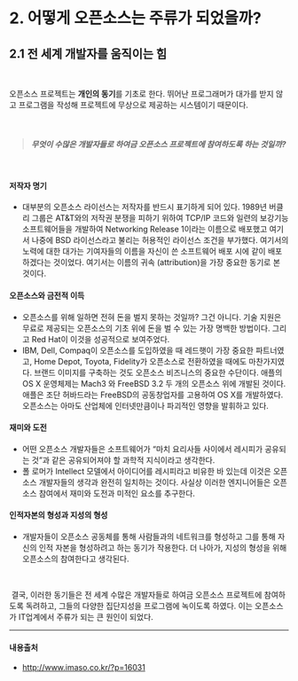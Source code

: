 # 2. 어떻게 오픈소스는 주류가 되었을까?
## 2.1 전 세계 개발자를 움직이는 힘

<br>

오픈소스 프로젝트는 **개인의 동기**를 기초로 한다. 뛰어난 프로그래머가 대가를 받지 않고 프로그램을 작성해 프로젝트에 무상으로 제공하는 시스템이기 때문이다. 

<br>

> #### *무엇이 수많은 개발자들로 하여금 오픈소스 프로젝트에 참여하도록 하는 것일까?*

<br>

#### 저작자 명기
* 대부분의 오픈소스 라이선스는 저작자를 반드시 표기하게 되어 있다. 1989년 버클리 그룹은 AT&T와의 저작권 분쟁을 피하기 위하여 TCP/IP 코드와 일련의 보강기능 소프트웨어들을 개발하여 Networking Release 1이라는 이름으로 배포했고 여기서 나중에 BSD 라이선스라고 불리는 허용적인 라이선스 조건을 부가했다. 여기서의 노력에 대한 대가는 기여자들의 이름을 자신이 쓴 소프트웨어 배포 시에 같이 배포하겠다는 것이었다. 여기서는 이름의 귀속 (attribution)을 가장 중요한 동기로 본 것이다.

#### 오픈소스와 금전적 이득
* 오픈소스를 위해 일하면 전혀 돈을 벌지 못하는 것일까? 그건 아니다. 기술 지원은 무료로 제공되는 오픈소스의 기초 위에 돈을 벌 수 있는 가장 명백한 방법이다. 그리고 Red Hat이 이것을 성공적으로 보여주었다.
* IBM, Dell, Compaq이 오픈소스를 도입하였을 때 레드햇이 가장 중요한 파트너였고, Home Depot, Toyota, Fidelity가 오픈소스로 전환하였을 때에도 마찬가지였다. 브랜드 이미지를 구축하는 것도 오픈소스 비즈니스의 중요한 수단이다. 애플의 OS X 운영체제는 Mach3 와 FreeBSD 3.2 두 개의 오픈소스 위에 개발된 것이다. 애플은 조단 허바드라는 FreeBSD의 공동창업자를 고용하여 OS X를 개발하였다. 오픈소스는 아마도 산업체에 인터넷만큼이나 파괴적인 영향을 발휘하고 있다.

#### 재미와 도전
* 어떤 오픈소스 개발자들은 소프트웨어가 “마치 요리사들 사이에서 레시피가 공유되는 것”과 같은 공유되어져야 할 과학적 지식이라고 생각한다.
* 폴 로머가 Intellect 모델에서 아이디어를 레시피라고 비유한 바 있는데 이것은 오픈소스 개발자들의 생각과 완전히 일치하는 것이다.
사실상 이러한 엔지니어들은 오픈소스 참여에서 재미와 도전과 미적인 요소를 추구한다.


#### 인적자본의 형성과 지성의 형성
* 개발자들이 오픈소스 공동체를 통해 사람들과의 네트워크를 형성하고 그를 통해 자신의 인적 자본을 형성하려고 하는 동기가 작용한다. 더 나아가, 지성의 형성을 위해 오픈소스의 참여한다고 생각된다.

<br>

  결국, 이러한 동기들은 전 세계 수많은 개발자들로 하여금 오픈소스 프로젝트에 참여하도록 독려하고, 그들의 다양한 집단지성을 프로그램에 녹이도록 하였다. 이는 오픈소스가 IT업계에서 주류가 되는 큰 원인이 되었다.

<hr>

#### 내용출처
- http://www.imaso.co.kr/?p=16031
